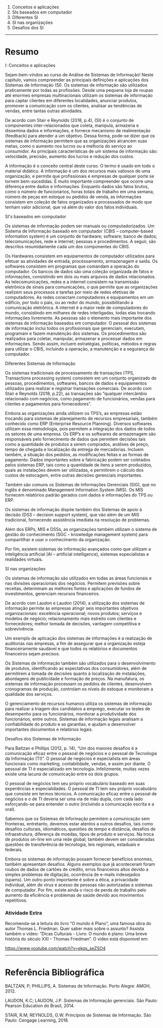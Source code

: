 1. Conceitos e aplicações 
2. SIs baseados em computador
3. Diferentes SI
4. SI nas organizações
5. Desafios dos SI

---

# Resumo 

I: Conceitos e aplicações

Sejam bem-vindos ao curso de Análise de Sistemas de Informação! Neste capítulo, vamos compreender as principais definições e aplicações dos Sistemas de Informação (SI). Os sistemas de informação são utilizados praticamente por todas as profissões.  Desde uma pequena loja de roupas até enormes empresas multinacionais utilizam os sistemas de informação para captar clientes em diferentes localidades, anunciar produtos, promover a comunicação com os clientes, analisar as tendências de vendas, entre tantas outras atividades.

De acordo com Stair e Reynolds (2018, p.4), (SI) é o conjunto de componentes inter-relacionados que coleta, manipula, armazena e dissemina dados e informações, e fornece mecanismo de realimentação (feedback) para atender a um objetivo. Dessa forma, pode-se dizer que os sistemas de informação permitem que as organizações alcancem suas metas, como o aumento nos lucros ou a melhoria do serviço ao consumidor. As principais características de um sistema de informação são: velocidade, precisão, aumento dos lucros e redução dos custos.

A informação é o conceito central deste curso. O termo é usado em todo o material didático. A informação é um dos recursos mais valiosos de uma organização, e permite que profissionais e empresas de qualquer porte se tornem bem-sucedidas. É muito importante compreender que ocorre uma diferença entre dados e informações. Enquanto dados são fatos brutos, como o número de funcionários, horas totais de trabalho em uma semana, número de peças em estoque ou pedidos de venda, as informações consistem em coleção de fatos organizados e processados de modo que tenham valor adicional, que vá além do valor dos fatos individuais.

 

SI's baseados em computador

Os sistemas de informação podem ser manuais ou computadorizados. Um Sistema de Informação baseado em computador (CBIS – computer-based information system) é um conjunto de hardware; software; banco de dados; telecomunicações, rede e internet; pessoas e procedimentos. A seguir, são descritos resumidamente cada um dos componentes do CBIS.

Os Hardwares consistem em equipamentos de computador utilizados para efetuar as atividades de entrada, processamento, armazenagem e saída.
Os softwares consistem em programas que comandam a operação do computador.
Os bancos de dados são uma coleção organizada de fatos e informações, consistindo em dois ou mais arquivos de dados relacionados.
As telecomunicações, redes e a internet consistem na transmissão eletrônica de sinais para comunicações, o que permite que as organizações realizem seus processos e tarefas por meio de redes efetivas de computadores.
As redes conectam computadores e equipamentos em um edifício, por todo o país, ou ao redor do mundo, possibilitando a comunicação eletrônica.
A internet é a maior rede de computadores do mundo, consistindo em milhares de redes interligadas, todas elas trocando informações livremente.
As pessoas são o elemento mais importante dos sistemas de informação baseados em computador. O pessoal dos sistemas de informação inclui todos os profissionais que gerenciam, executam, programam e fazem manutenção dos sistemas.
Os procedimentos são realizados para coletar, manipular, armazenar e processar dados em informações. Sendo assim, incluem estratégias, políticas, métodos e regras para utilizar o CBIS, incluindo a operação, a manutenção e a segurança do computador.
 

Diferentes Sistemas de Informação

Os sistemas tradicionais de processamento de transações (TPS, Transactions processing system) consistem em um conjunto organizado de pessoas, procedimentos, softwares, bancos de dados e equipamentos utilizados para realizar e registrar transações comerciais. De acordo com Stair e Reynolds (2018, p.22), as transações são “qualquer intercâmbio relacionado com negócios, como pagamento de funcionários, vendas para clientes e pagamentos para fornecedores”.

Embora as organizações ainda utilizem os TPS’s, as empresas estão trocando para sistemas de planejamento de recursos empresariais, também conhecido como ERP (Enterprise Resource Planning). Diversos softwares utilizam essa metodologia, pois permitem a integração dos dados de todos os setores de uma empresa. Os ERP’s e os softwares de armazenagem são responsáveis pelo fornecimento de dados que permitem decisões tais como a quantidade de produtos a serem comprados, análises de preço, tempo de chegada e localização da entrega de mercadorias. Incluem também, a situação dos pedidos, as modificações feitas e as formas de pagamento. Dados importantes sobre a fabricação podem ser coletados pelos sistemas ERP, tais como a quantidade de itens a serem produzidos, quais as instalações devem ser utilizadas, e permitirem o cálculo dos custos de estocagem,  entre outras decisões gerenciais importantes.

Também são comuns os Sistemas de Informações Gerenciais (SIG), que no inglês é denominado Management Information System (MIS). Os MIS fornecem relatórios padrão gerados com dados e informações do TPS ou ERP.

Os sistemas de informação dispõe também dos Sistemas de apoio à decisão (DSS – decision support system), que vão além de um MIS tradicional, fornecendo assistência imediata na resolução de problemas.

Além dos ERPs, MIS e DSSs, as organizações também utilizam o sistema de gestão do conhecimento (SGC – knowledge management system) para compartilhar e usar o conhecimento da organização.

Por fim, existem sistemas de informação avançados como que utilizam a inteligência artificial (AI – artificial intelligence), sistemas especialistas e realidades virtuais.

 

SI nas organizações

Os sistemas de informação são utilizados em todas as áreas funcionais e nas divisões operacionais dos negócios. Permitem previsões sobre receitas, determinam as melhores fontes e aplicações de fundos de investimentos, gerenciam recursos financeiros.

De acordo com Laudon e Laudon (2014), a utilização dos sistemas de informação permite às empresas atingir seis importantes objetivos organizacionais: excelência operacional; novos produtos; serviços e modelos de negócio; relacionamento mais estreito com clientes e fornecedores; melhor tomada de decisões, vantagem competitiva e sobrevivência.

Um exemplo de aplicação dos sistemas de informações é a realização de auditorias nas empresas, a fim de assegurar que a organização esteja financeiramente saudável e que todos os relatórios e documentos financeiros sejam precisos.

Os Sistemas de informação também são utilizados para o desenvolvimento de produtos, identificando as expectativas dos consumidores, além de permitirem a tomada de decisões quanto à localização de instalações, abordagens de publicidade e formação de preços.   Na manufatura, os sistemas de informação processam os pedidos de clientes, desenvolvem cronogramas de produção, controlam os níveis do estoque e monitoram a qualidade dos serviços. 

O gerenciamento de recursos humanos utiliza os sistemas de informação para realizar a triagem dos candidatos a emprego, executar os testes de desempenho para os funcionários, monitorar a produtividade dos funcionários, entre outros. Sistemas de informação legais analisam a confiabilidade do produto e as garantias, e ajudam a desenvolver importantes documentos e relatórios legais.

 

Desafios dos Sistemas de Informação

Para Baltzan e Phillips (2012, p. 14), “Um dos maiores desafios é a comunicação eficaz entre o pessoal de negócios e o pessoal de Tecnologia da Informação (TI)”. O pessoal de negócios é especialista em áreas funcionais como marketing, contabilidade, vendas, e assim por diante. O pessoal de TI é especializado em tecnologia. Infelizmente, muitas vezes existe uma lacuna de comunicação entre os dois grupos.

O pessoal de negócios tem seu próprio vocabulário baseado em suas experiências e especialidades. O pessoal de TI tem seu próprio vocabulário que consiste em termos técnicos. A comunicação eficaz entre o pessoal de negócios e o de TI deveria ser uma via de mão dupla, com cada lado esforçando-se para entender o outro (incluindo a comunicação escrita e a oral).

Sabemos que os Sistemas de Informação permitem a comunicação sem fronteiras, entretanto, devemos estar atentos a outros desafios, tais como desafios culturais, idiomáticos, questões de tempo e distância, desafios de infraestrutura, diferença de moedas, tipos de produto e serviços. Na troca de produtos on-line em uma rede global, também devem ser consideradas questões de transferência de tecnologia, leis regionais, estaduais e federais.

Embora os sistemas de informação possam fornecer benefícios enormes, também apresentam desafios. Alguns exemplos que já aconteceram foram roubos de dados de cartões de crédito, erros financeiros altos devido a simples problemas de digitação, ocorrência de e-mails indesejados (spams). Um outro ponto importante é sobre a ética, a privacidade individual, além de vírus e acesso de pessoas não autorizadas a sistemas de computador. Por fim, existe ainda o risco de perda de trabalho pelo aumento da eficiência e problemas de saúde devido aos movimentos repetitivos.

 

###  Atividade Extra

Recomenda-se a leitura do livro “O mundo é Plano”, uma famosa obra do autor Thomas L. Friedman. Quer saber mais sobre o assunto? Assista também o vídeo: “Dicas Culturais - Livro: O mundo é plano: Uma breve história do século XXI – Thomas Friedman”. O vídeo está disponível em:

https://www.youtube.com/watch?v=ekqs_seZSO4

 
---

# Referência Bibliográfica

BALTZAN, P; PHILLIPS, A. Sistemas de Informação. Porto Alegre: AMGH, 2012. 

LAUDON, K.C; LAUDON, J.P. Sistemas de Informação gerenciais. São Paulo: Pearson Education do Brasil, 2014.

STAIR, R.M; REYNOLDS, G.W. Princípios de Sistemas de Informação. São Paulo: Cengage Learning, 2018.
